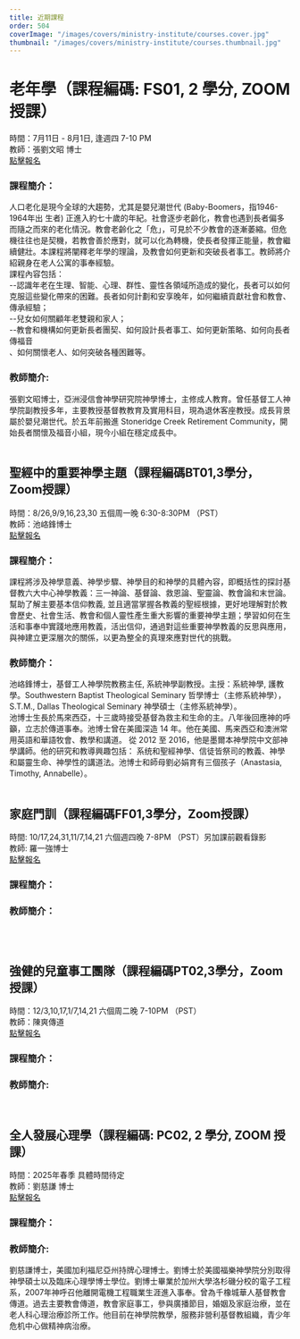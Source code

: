 ```yaml
---
title: 近期課程
order: 504
coverImage: "/images/covers/ministry-institute/courses.cover.jpg"
thumbnail: "/images/covers/ministry-institute/courses.thumbnail.jpg"
---
```


# 老年學（課程編碼: FS01, 2 學分, ZOOM 授課）
時間：7月11日 - 8月1日, 逢週四 7-10 PM\
教師：張劉文昭 博士\
[點擊報名](https://form.jotform.com/240777192694166)

### 課程簡介：
人口老化是現今全球的大趨勢，尤其是嬰兒潮世代 (Baby-Boomers，指1946-1964年出
生者) 正進入約七十歲的年紀。社會逐步老齡化，教會也遇到長者偏多而隨之而來的老化情況。教會老齡化之「危」，可見於不少教會的逐漸萎縮。但危機往往也是契機，若教會善於應對，就可以化為轉機，使長者發揮正能量，教會繼續健壯。本課程將闡釋老年學的理論，及教會如何更新和突破長者事工。教師將介紹親身在老人公寓的事奉經驗。\
課程內容包括：\
--認識年老在生理、智能、心理、群性、靈性各領域所造成的變化，長者可以如何克服這些變化帶來的困難。長者如何計劃和安享晚年，如何繼續貢獻社會和教會、傳承經驗；\
--兒女如何關顧年老雙親和家人；\
--教會和機構如何更新長者團契、如何設計長者事工、如何更新策略、如何向長者傳福音\
、如何關懷老人、如何突破各種困難等。

### 教師簡介:
張劉文昭博士，亞洲浸信會神學研究院神學博士，主修成人教育。曾任基督工人神學院副教授多年，主要教授基督教教育及實用科目，現為退休客座教授。成長背景屬於嬰兒潮世代。於五年前搬進 Stoneridge Creek Retirement Community，開始長者關懷及福音小組，現今小組在穩定成長中。
</br>
</br>

## 聖經中的重要神學主題（課程編碼BT01,3學分，Zoom授課）
時間：8/26,9/9,16,23,30 五個周一晚 6:30-8:30PM （PST）\
教師：池峈鋒博士\
[點擊報名](https://form.jotform.com/241284833663158)

### 課程簡介：
課程將涉及神學意義、神學步驟、神學目的和神學的具體內容，即概括性的探討基督教六大中心神學教義：三一神論、基督論、救恩論、聖靈論、教會論和末世論。幫助了解主要基本信仰教義, 並且適當掌握各教義的聖經根據，更好地理解對於教會歷史、社會生活、教會和個人靈性產生重大影響的重要神學主題；學習如何在生活和事奉中實踐地應用教義，活出信仰，通過對這些重要神學教義的反思與應用，與神建立更深層次的關係，以更為整全的真理來應對世代的挑戰。
### 教師簡介：
池峈鋒博士，基督工人神學院教務主任, 系統神學副教授。主授：系統神學, 護教學。Southwestern Baptist Theological Seminary 哲學博士（主修系統神學），S.T.M., Dallas Theological Seminary 神學碩士（主修系統神學）。\
池博士生長於馬來西亞，十三歲時接受基督為救主和生命的主。八年後回應神的呼籲，立志於傳道事奉。池博士曾在美國深造 14 年。他在美國、馬来西亞和澳洲常用英語和華語牧會、教學和講道。 從 2012 至 2016，他是墨爾本神學院中文部神學講師。他的研究和教導興趣包括： 系统和聖經神學、信徒皆祭司的教義、神學和屬靈生命、神學性的講道法。池博士和師母劉必娟育有三個孩子（Anastasia, Timothy, Annabelle）。
</br>
</br>

## 家庭門訓（課程編碼FF01,3學分，Zoom授課）
時間: 10/17,24,31,11/7,14,21 六個週四晚 7-8PM （PST）另加課前觀看錄影 \
教師: 羅一強博士\
[點擊報名](https://form.jotform.com/241285439477164)

### 課程簡介：

### 教師簡介：

</br>
</br>

## 強健的兒童事工團隊（課程編碼PT02,3學分，Zoom授課）
時間：12/3,10,17,1/7,14,21 六個周二晚 7-10PM （PST）\
教師：陳爽傳道\
[點擊報名](https://form.jotform.com/241285235571153)

### 課程簡介：

### 教師簡介:

</br>

## 全人發展心理學（課程編碼: PC02, 2 學分, ZOOM 授課）
時間：2025年春季 具體時間待定\
教師：劉慈謙 博士\
[點擊報名](https://form.jotform.com/232775455948169)

### 課程簡介：

### 教師簡介:
劉慈謙博士，美國加利福尼亞州持牌心理博士。劉博士於美國福樂神學院分別取得神學碩士以及臨床心理學博士學位。劉博士畢業於加州大學洛杉磯分校的電子工程系，2007年神呼召他離開電機工程職業生涯進入事奉。曾為千橡城華人基督教會傳道。過去主要教會傳道，教會家庭事工，參與廣播節目，婚姻及家庭治療，並在老人科心理治療診所工作。他目前在神學院教學，服務非營利基督教組織，青少年危机中心做精神病治療。
</br>
</br>